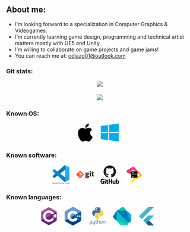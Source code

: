 ## **About me:**
* I’m looking forward to a specialization in Computer Graphics & Videogames. </br>
* I’m currently learning game design, programming and technical artist matters mostly with UE5 and Unity. </br>
* I’m willing to collaborate on game projects and game jams! </br>
* You can reach me at: odiazg01@outlook.com </br>

### Git stats:

<div align="center">
  <img src="https://github-readme-stats.vercel.app/api/top-langs?username=OniNoHanzo&layout=compact&theme=dark&langs_count=6"/> </br> </br>
  <img src="https://github-readme-stats.vercel.app/api?username=OniNoHanzo&show_icons=true&theme=dark"/>
</div>

### Known OS:
<div align="center">
  <img src="https://github.com/devicons/devicon/blob/master/icons/apple/apple-original.svg" title="Apple" alt="Apple" width="50" height="50"/>&nbsp;&nbsp;&nbsp;
  <img src="https://github.com/devicons/devicon/blob/master/icons/windows8/windows8-original.svg" title="Windows8" alt="Windows8" width="50" height="50"/>&nbsp;&nbsp;&nbsp;
</div>

### Known software:

<div align="center">
  <img src="https://github.com/devicons/devicon/blob/master/icons/vscode/vscode-original-wordmark.svg" title="VSCode" alt="VSCode" width="50" height="50"/>&nbsp;&nbsp;&nbsp;
  <img src="https://github.com/devicons/devicon/blob/master/icons/git/git-original-wordmark.svg" title="Git" alt="Git" width="50" height="50"/>&nbsp;&nbsp;&nbsp;
   <img src="https://github.com/devicons/devicon/blob/master/icons/github/github-original-wordmark.svg" title="GitHub" alt="GitHub" width="50" height="50"/>&nbsp;&nbsp;&nbsp;
  <img src="https://github.com/devicons/devicon/blob/master/icons/jetbrains/jetbrains-original.svg" title="Jetbrains" alt="jetbrains" width="50" height="50"/>&nbsp;&nbsp;&nbsp;
</div>

### Known languages:

<div align="center">
  <img src="https://github.com/devicons/devicon/blob/master/icons/csharp/csharp-original.svg" title="CSharp"  alt="CSharp" width="50" height="50"/>&nbsp;&nbsp;&nbsp;
  <img src="https://github.com/devicons/devicon/blob/master/icons/cplusplus/cplusplus-original.svg" title="C++" alt="C++" width="50" height="50"/>&nbsp;&nbsp;&nbsp;
  <img src="https://github.com/devicons/devicon/blob/master/icons/python/python-original-wordmark.svg" title="Python" alt="Python" width="50" height="50"/>&nbsp;&nbsp;&nbsp;
  <img src="https://github.com/devicons/devicon/blob/master/icons/dart/dart-original.svg" title="Dart" alt="Dart" width="50" height="50"/>&nbsp;&nbsp;&nbsp;
  <img src="https://github.com/devicons/devicon/blob/master/icons/flutter/flutter-original.svg" title="Flutter" alt="Flutter" width="50" height="50"/>&nbsp;&nbsp;&nbsp;
</div>
